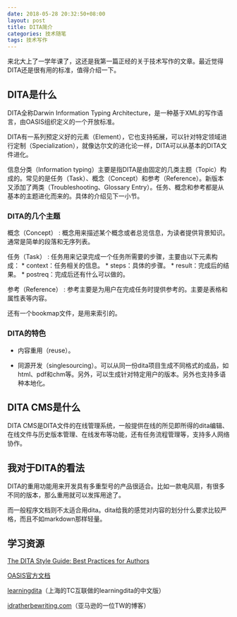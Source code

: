 ```yaml
---
date: 2018-05-28 20:32:50+08:00
layout: post
title: DITA简介
categories: 技术随笔
tags: 技术写作
---
```


来北大上了一学年课了，这还是我第一篇正经的关于技术写作的文章。最近觉得DITA还是很有用的标准，值得介绍一下。

## DITA是什么

DITA全称Darwin Information Typing Architecture，是一种基于XML的写作语言，由OASIS组织定义的一个开放标准。

DITA有一系列预定义好的元素（Element），它也支持拓展，可以针对特定领域进行定制（Specialization），就像达尔文的进化论一样，DITA可以从基本的DITA文件进化。

信息分类（Information typing）主要是指DITA是由固定的几类主题（Topic）构成的。常见的是任务（Task）、概念（Concept）和参考（Reference）。新版本又添加了两类（Troubleshooting、Glossary Entry）。任务、概念和参考都是从基本的主题进化而来的。具体的介绍见下一小节。

### DITA的几个主题


概念（Concept）
:  概念用来描述某个概念或者总览信息，为读者提供背景知识。通常是简单的段落和无序列表。


任务（Task）
:  任务用来记录完成一个任务所需要的步骤，主要由以下元素构成：
    * context：任务相关的信息。
    * steps：具体的步骤。
    * result：完成后的结果。
    * postreq：完成后还有什么可以做的。
        
参考（Reference）
:  参考主要是为用户在完成任务时提供参考的。主要是表格和属性表等内容。

还有一个bookmap文件，是用来索引的。

### DITA的特色

* 内容重用（reuse）。

* 同源开发（singlesourcing）。可以从同一份dita项目生成不同格式的成品，如html、pdf和chm等。另外，可以生成针对特定用户的版本。另外也支持多语种本地化。

## DITA CMS是什么

DITA CMS是DITA文件的在线管理系统，一般提供在线的所见即所得的dita编辑、在线文件与历史版本管理、在线发布等功能，还有任务流程管理等，支持多人网络协作。


## 我对于DITA的看法

DITA的重用功能用来开发具有多重型号的产品很适合。比如一款电风扇，有很多不同的版本，那么重用就可以发挥用途了。

而一般程序文档则不太适合用dita。dita给我的感觉对内容的划分什么要求比较严格，而且不如markdown那样轻量。

## 学习资源

[The DITA Style Guide: Best Practices for Authors](https://www.oxygenxml.com/dita/styleguide/webhelp-feedback/index_frames.html)

[OASIS官方文档](http://docs.oasis-open.org/dita/v1.2/spec/DITA1.2-spec.html)

[learningdita](http://www.learningdita.cn)（上海的TC互联做的learningdita的中文版）

[idratherbewriting.com](http://idratherbewriting.com)（亚马逊的一位TW的博客）



